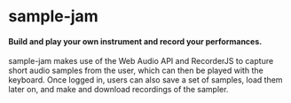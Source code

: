 # sample-jam
#### Build and play your own instrument and record your performances.

sample-jam makes use of the Web Audio API and RecorderJS to capture short audio samples from the user, which can then be played with the keyboard.  Once logged in, users can also save a set of samples, load them later on, and make and download recordings of the sampler.   

